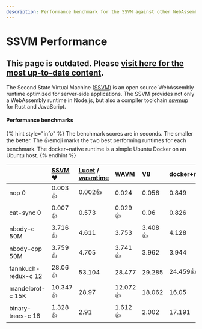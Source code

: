```yaml
---
description: Performance benchmark for the SSVM against other WebAssembly runtimes
---
```


# SSVM Performance

## This page is outdated. Please [visit here for the most up-to-date content](https://www.secondstate.io/articles/why-webassembly-server/).

The Second State Virtual Machine \([SSVM](https://github.com/second-state/ssvm)\)  is an open source WebAssembly runtime optimized for server-side applications. The SSVM provides not only a WebAssembly runtime in Node.js, but also a compiler toolchain [ssvmup](https://github.com/second-state/ssvmup) for Rust and JavaScript.

#### Performance benchmarks

{% hint style="info" %}
The benchmark scores are in seconds. The smaller the better. The 👍emoji marks the two best performing runtimes for each benchmark. The docker+native runtime is a simple Ubuntu Docker on an Ubuntu host.
{% endhint %}

|  | [SSVM](https://github.com/second-state/SSVM)❤️ | [Lucet](https://github.com/bytecodealliance/lucet) / [wasmtime](https://github.com/bytecodealliance/wasmtime) | [WAVM](https://github.com/WAVM/WAVM) | [V8](https://github.com/v8/v8) | docker+native |
| :--- | :--- | :--- | :--- | :--- | :--- |
| nop 0 | 0.003👍 | 0.002👍 | 0.024 | 0.056 | 0.849 |
| cat-sync 0 | 0.007👍 | 0.573 | 0.029👍 | 0.06 | 0.826 |
| nbody-c 50M | 3.716👍 | 4.611 | 3.753 | 3.408👍 | 4.128 |
| nbody-cpp 50M | 3.759👍 | 4.705 | 3.741👍 | 3.962 | 3.944 |
| fannkuch-redux-c 12 | 28.06👍 | 53.104 | 28.477 | 29.285 | 24.459👍 |
| mandelbrot-c 15K | 10.347👍 | 28.97 | 12.072👍 | 18.062 | 16.05 |
| binary-trees-c 18 | 1.328👍 | 2.91 | 1.612👍 | 2.002 | 17.191 |

